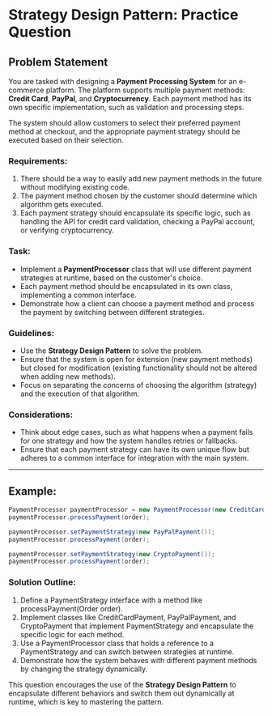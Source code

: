 # Strategy Design Pattern: Practice Question

## Problem Statement

You are tasked with designing a **Payment Processing System** for an e-commerce platform. The platform supports multiple payment methods: **Credit Card**, **PayPal**, and **Cryptocurrency**. Each payment method has its own specific implementation, such as validation and processing steps.

The system should allow customers to select their preferred payment method at checkout, and the appropriate payment strategy should be executed based on their selection.

### Requirements:
1. There should be a way to easily add new payment methods in the future without modifying existing code.
2. The payment method chosen by the customer should determine which algorithm gets executed.
3. Each payment strategy should encapsulate its specific logic, such as handling the API for credit card validation, checking a PayPal account, or verifying cryptocurrency.

### Task:
- Implement a **PaymentProcessor** class that will use different payment strategies at runtime, based on the customer's choice.
- Each payment method should be encapsulated in its own class, implementing a common interface.
- Demonstrate how a client can choose a payment method and process the payment by switching between different strategies.

### Guidelines:
- Use the **Strategy Design Pattern** to solve the problem.
- Ensure that the system is open for extension (new payment methods) but closed for modification (existing functionality should not be altered when adding new methods).
- Focus on separating the concerns of choosing the algorithm (strategy) and the execution of that algorithm.

### Considerations:
- Think about edge cases, such as what happens when a payment fails for one strategy and how the system handles retries or fallbacks.
- Ensure that each payment strategy can have its own unique flow but adheres to a common interface for integration with the main system.

---

## Example:

```java
PaymentProcessor paymentProcessor = new PaymentProcessor(new CreditCardPayment());
paymentProcessor.processPayment(order);

paymentProcessor.setPaymentStrategy(new PayPalPayment());
paymentProcessor.processPayment(order);

paymentProcessor.setPaymentStrategy(new CryptoPayment());
paymentProcessor.processPayment(order);
```
### Solution Outline:
1. Define a PaymentStrategy interface with a method like processPayment(Order order).
2. Implement classes like CreditCardPayment, PayPalPayment, and CryptoPayment that implement PaymentStrategy and encapsulate the specific logic for each method.
3. Use a PaymentProcessor class that holds a reference to a PaymentStrategy and can switch between strategies at runtime.
4. Demonstrate how the system behaves with different payment methods by changing the strategy dynamically.


This question encourages the use of the **Strategy Design Pattern** to encapsulate different behaviors and switch them out dynamically at runtime, which is key to mastering the pattern.
